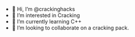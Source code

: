 - 👋 Hi, I’m @crackinghacks
- 👀 I’m interested in Cracking
- 🌱 I’m currently learning C++
- 💞️ I’m looking to collaborate on a cracking pack.
